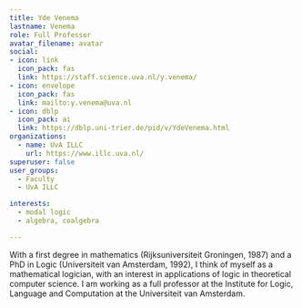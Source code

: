 ```yaml
---
title: Yde Venema
lastname: Venema
role: Full Professor
avatar_filename: avatar
social:
- icon: link
  icon_pack: fas
  link: https://staff.science.uva.nl/y.venema/
- icon: envelope
  icon_pack: fas
  link: mailto:y.venema@uva.nl
- icon: dblp
  icon_pack: ai
  link: https://dblp.uni-trier.de/pid/v/YdeVenema.html
organizations:
  - name: UvA ILLC
    url: https://www.illc.uva.nl/
superuser: false
user_groups:
  - Faculty
  - UvA ILLC

interests:
  - modal logic
  - algebra, coalgebra

---
```

With a first degree in mathematics (Rijksuniversiteit Groningen, 1987) and a PhD in Logic (Universiteit van Amsterdam, 1992), I think of myself as a mathematical logician, with an interest in applications of logic in theoretical computer science. I am working as a full professor at the Institute for Logic, Language and Computation at the Universiteit van Amsterdam.
